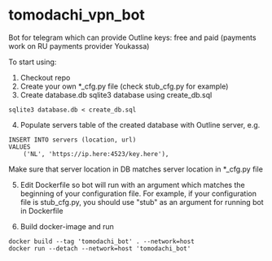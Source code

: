 # tomodachi_vpn_bot
Bot for telegram which can provide Outline keys: free and paid (payments work on RU payments provider Youkassa)

To start using:

1. Checkout repo
2. Create your own *_cfg.py file (check stub_cfg.py for example)
3. Create database.db sqlite3 database using create_db.sql
```
sqlite3 database.db < create_db.sql
```
4. Populate servers table of the created database with Outline server, e.g.
```
INSERT INTO servers (location, url)
VALUES
    ('NL', 'https://ip.here:4523/key.here'),
```
Make sure that server location in DB matches server location in *_cfg.py file

5. Edit Dockerfile so bot will run with an argument which matches the beginning of your configuration file. For example, if your configuration file is stub_cfg.py, you should use "stub" as an argument for running bot in Dockerfile

6. Build docker-image and run
```
docker build --tag 'tomodachi_bot' . --network=host
docker run --detach --network=host 'tomodachi_bot'
```
